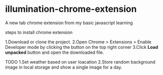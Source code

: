 # illumination-chrome-extension
A new tab chrome extension from my basic javascript learning

steps to install chrome extension

1.Download or clone the project.
2.Open Chrome > Extensions > Enable Developer mode by clicking the button on the top right corner
3.Click <b>Load unpacked</b> button and open the downloaded file. 

TODO
1.Set weather based on user loacation
2.Store random background image in local storage and show a single image for a day.
